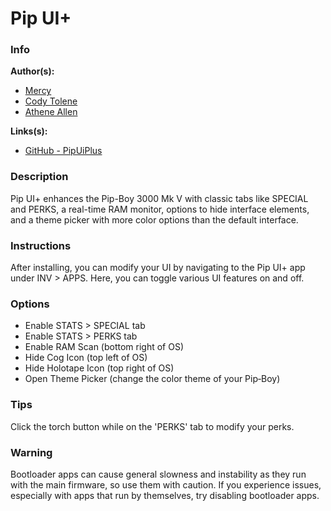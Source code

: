 # Pip UI+

### Info

**Author(s):**

- [Mercy](https://github.com/MercurialPony)
- [Cody Tolene](https://github.com/CodyTolene)
- [Athene Allen](https://github.com/gnargle)

**Links(s):**

- [GitHub - PipUiPlus](https://github.com/MercurialPony/PipUiPlus)

### Description

Pip UI+ enhances the Pip-Boy 3000 Mk V with classic tabs like SPECIAL and PERKS,
a real-time RAM monitor, options to hide interface elements, and a theme picker
with more color options than the default interface.

### Instructions

After installing, you can modify your UI by navigating to the Pip UI+ app under
INV > APPS. Here, you can toggle various UI features on and off.

### Options

- Enable STATS > SPECIAL tab
- Enable STATS > PERKS tab
- Enable RAM Scan (bottom right of OS)
- Hide Cog Icon (top left of OS)
- Hide Holotape Icon (top right of OS)
- Open Theme Picker (change the color theme of your Pip‑Boy)

### Tips

Click the torch button while on the 'PERKS' tab to modify your perks.

### Warning

Bootloader apps can cause general slowness and instability as they run with the
main firmware, so use them with caution. If you experience issues, especially
with apps that run by themselves, try disabling bootloader apps.
